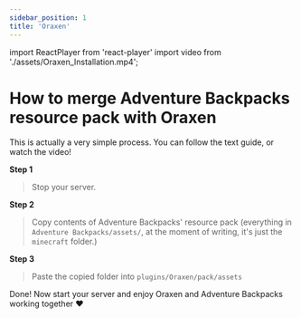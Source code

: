 ```yaml
---
sidebar_position: 1
title: 'Oraxen'
---
```



import ReactPlayer from 'react-player'
import video from './assets/Oraxen_Installation.mp4';


# How to merge Adventure Backpacks resource pack with Oraxen

This is actually a very simple process. You can follow the text guide, or watch the video!

**Step 1**
> Stop your server.

**Step 2**
> Copy contents of Adventure Backpacks' resource pack (everything in `Adventure Backpacks/assets/`, at the moment of writing, it's just the `minecraft` folder.)

**Step 3**
> Paste the copied folder into `plugins/Oraxen/pack/assets`

Done! Now start your server and enjoy Oraxen and Adventure Backpacks working together :heart:


<ReactPlayer playing controls url={video} />